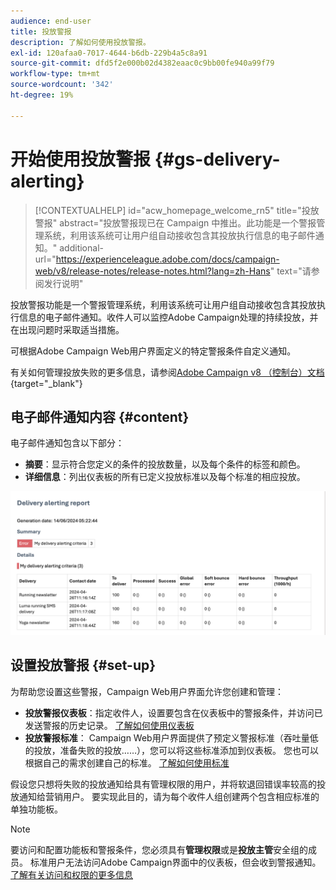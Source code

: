 ```yaml
---
audience: end-user
title: 投放警报
description: 了解如何使用投放警报。
exl-id: 120afaa0-7017-4644-b6db-229b4a5c8a91
source-git-commit: dfd5f2e000b02d4382eaac0c9bb00fe940a99f79
workflow-type: tm+mt
source-wordcount: '342'
ht-degree: 19%

---
```


# 开始使用投放警报 {#gs-delivery-alerting}


>[!CONTEXTUALHELP]
>id="acw_homepage_welcome_rn5"
>title="投放警报"
>abstract="投放警报现已在 Campaign 中推出。此功能是一个警报管理系统，利用该系统可让用户组自动接收包含其投放执行信息的电子邮件通知。"
>additional-url="https://experienceleague.adobe.com/docs/campaign-web/v8/release-notes/release-notes.html?lang=zh-Hans" text="请参阅发行说明"

投放警报功能是一个警报管理系统，利用该系统可让用户组自动接收包含其投放执行信息的电子邮件通知。收件人可以监控Adobe Campaign处理的持续投放，并在出现问题时采取适当措施。

可根据Adobe Campaign Web用户界面定义的特定警报条件自定义通知。

有关如何管理投放失败的更多信息，请参阅[Adobe Campaign v8 （控制台）文档](https://experienceleague.adobe.com/en/docs/campaign/campaign-v8/send/failures/delivery-failures#send){target="_blank"}

## 电子邮件通知内容 {#content}

电子邮件通知包含以下部分：

* **摘要**：显示符合您定义的条件的投放数量，以及每个条件的标签和颜色。
* **详细信息**：列出仪表板的所有已定义投放标准以及每个标准的相应投放。

![](assets/alerting-email.png)

## 设置投放警报 {#set-up}

为帮助您设置这些警报，Campaign Web用户界面允许您创建和管理：

* **投放警报仪表板**：指定收件人，设置要包含在仪表板中的警报条件，并访问已发送警报的历史记录。 [了解如何使用仪表板](../msg/delivery-alerting-dashboards.md)
* **投放警报标准**： Campaign Web用户界面提供了预定义警报标准（吞吐量低的投放，准备失败的投放……），您可以将这些标准添加到仪表板。 您也可以根据自己的需求创建自己的标准。 [了解如何使用标准](../msg/delivery-alerting-criteria.md)

假设您只想将失败的投放通知给具有管理权限的用户，并将软退回错误率较高的投放通知给营销用户。 要实现此目的，请为每个收件人组创建两个包含相应标准的单独功能板。

>[!NOTE]
>
>要访问和配置功能板和警报条件，您必须具有&#x200B;**管理权限**&#x200B;或是&#x200B;**投放主管**&#x200B;安全组的成员。 标准用户无法访问Adobe Campaign界面中的仪表板，但会收到警报通知。 [了解有关访问和权限的更多信息](../get-started/permissions.md)
